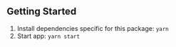 ## Getting Started

1. Install dependencies specific for this package: `yarn`
1. Start app: `yarn start`
